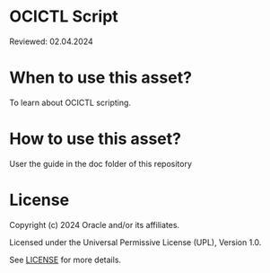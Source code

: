 # OCICTL Script

Reviewed: 02.04.2024

# When to use this asset?

To learn about OCICTL scripting.

# How to use this asset?

User the guide in the doc folder of this repository

# License

Copyright (c) 2024 Oracle and/or its affiliates.

Licensed under the Universal Permissive License (UPL), Version 1.0.

See [LICENSE](https://github.com/oracle-devrel/technology-engineering/blob/main/LICENSE) for more details.